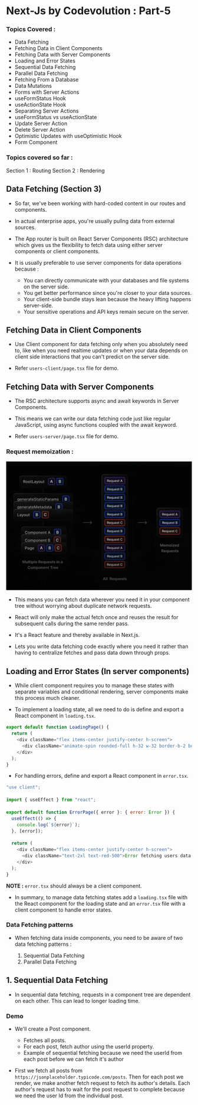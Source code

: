# Next-Js by Codevolution : Part-5

### Topics Covered :

- Data Fetching
- Fetching Data in Client Components
- Fetching Data with Server Components
- Loading and Error States
- Sequential Data Fetching
- Parallel Data Fetching
- Fetching From a Database
- Data Mutations
- Forms with Server Actions
- useFormStatus Hook
- useActionState Hook
- Separating Server Actions
- useFormStatus vs useActionState
- Update Server Action
- Delete Server Action
- Optimistic Updates with useOptimistic Hook
- Form Component

### Topics covered so far :

Section 1 : Routing
Section 2 : Rendering

## Data Fetching (Section 3)

- So far, we've been working with hard-coded content in our routes and components.

- In actual enterprise apps, you're usually pullng data from external sources.

- The App router is built on React Server Components (RSC) architecture which gives us the flexibility to fetch data using either server components or client components.

- It is usually preferable to use server components for data operations because :

    - You can directly communicate with your databases and file systems on the server side.
    - You get better performance since you're closer to your data sources.
    - Your client-side bundle stays lean because the heavy lifting happens server-side.
    - Your sensitive operations and API keys remain secure on the server.

## Fetching Data in Client Components

- Use Client component for data fetching only when you absolutely need to, like when you need realtime updates or when your data depends on client side interactions that you can't predict on the server side.

- Refer `users-client/page.tsx` file for demo.

## Fetching Data with Server Components

- The RSC architecture supports async and await keywords in Server Components.

- This means we can write our data fetching code just like regular JavaScript, using async functions coupled with the await keyword.

- Refer `users-server/page.tsx` file for demo.

### Request memoization : 

<img src="./assets/Pic-1.png" />

- This means you can fetch data wherever you need it in your component tree without worrying about duplicate network requests.

- React will only make the actual fetch once and reuses the result for subsequent calls during the same render pass.

- It's a React feature and thereby available in Next.js.

- Lets you write data fetching code exactly where you need it rather than having to centralize fetches and pass data down through props.

## Loading and Error States (In server components)

- While client component requires you to manage these states with separate variables and conditional rendering, server components make this process much cleaner.

- To implement a loading state, all we need to do is define and export a React component in `loading.tsx`.

```js
export default function LoadingPage() {
  return (
    <div className="flex items-center justify-center h-screen">
      <div className="animate-spin rounded-full h-32 w-32 border-b-2 border-t-2 border-white" />
    </div>
  );
}
```

- For handling errors, define and export a React component in `error.tsx`.

```js
"use client";

import { useEffect } from "react";

export default function ErrorPage({ error }: { error: Error }) {
  useEffect(() => {
    console.log(`${error}`);
  }, [error]);

  return (
    <div className="flex items-center justify-center h-screen">
      <div className="text-2xl text-red-500">Error fetching users data!!</div>
    </div>
  );
}
```

**NOTE :** `error.tsx` should always be a client component.

- In summary, to manage data fetching states add a `loading.tsx` file with the React component for the loading state and an `error.tsx` file with a client component to handle error states.

### Data Fetching patterns 

- When fetching data inside components, you need to be aware of two data fetching patterns :

    1. Sequential Data Fetching 
    2. Parallel Data Fetching 

## 1. Sequential Data Fetching

- In sequential data fetching, requests in a component tree are dependent on each other. This can lead to longer loading time.

### Demo 

- We'll create a Post component.

    - Fetches all posts.
    - For each post, fetch author using the userId property.
    - Example of sequential fetching because we need the userId from each post before we can fetch it's author

- First we fetch all posts from `https://jsonplaceholder.typicode.com/posts`. Then for each post we render, we make another fetch request to fetch its author's details. Each author's request has to wait
for the post request to complete because we need the user Id from the individual post.
